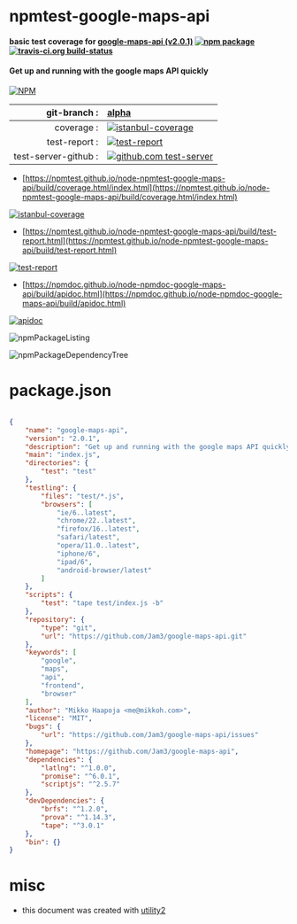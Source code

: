 # npmtest-google-maps-api

#### basic test coverage for  [google-maps-api (v2.0.1)](https://github.com/Jam3/google-maps-api)  [![npm package](https://img.shields.io/npm/v/npmtest-google-maps-api.svg?style=flat-square)](https://www.npmjs.org/package/npmtest-google-maps-api) [![travis-ci.org build-status](https://api.travis-ci.org/npmtest/node-npmtest-google-maps-api.svg)](https://travis-ci.org/npmtest/node-npmtest-google-maps-api)

#### Get up and running with the google maps API quickly

[![NPM](https://nodei.co/npm/google-maps-api.png?downloads=true&downloadRank=true&stars=true)](https://www.npmjs.com/package/google-maps-api)

| git-branch : | [alpha](https://github.com/npmtest/node-npmtest-google-maps-api/tree/alpha)|
|--:|:--|
| coverage : | [![istanbul-coverage](https://npmtest.github.io/node-npmtest-google-maps-api/build/coverage.badge.svg)](https://npmtest.github.io/node-npmtest-google-maps-api/build/coverage.html/index.html)|
| test-report : | [![test-report](https://npmtest.github.io/node-npmtest-google-maps-api/build/test-report.badge.svg)](https://npmtest.github.io/node-npmtest-google-maps-api/build/test-report.html)|
| test-server-github : | [![github.com test-server](https://npmtest.github.io/node-npmtest-google-maps-api/GitHub-Mark-32px.png)](https://npmtest.github.io/node-npmtest-google-maps-api/build/app/index.html) | | build-artifacts : | [![build-artifacts](https://npmtest.github.io/node-npmtest-google-maps-api/glyphicons_144_folder_open.png)](https://github.com/npmtest/node-npmtest-google-maps-api/tree/gh-pages/build)|

- [https://npmtest.github.io/node-npmtest-google-maps-api/build/coverage.html/index.html](https://npmtest.github.io/node-npmtest-google-maps-api/build/coverage.html/index.html)

[![istanbul-coverage](https://npmtest.github.io/node-npmtest-google-maps-api/build/screenCapture.buildCi.browser.%252Ftmp%252Fbuild%252Fcoverage.lib.html.png)](https://npmtest.github.io/node-npmtest-google-maps-api/build/coverage.html/index.html)

- [https://npmtest.github.io/node-npmtest-google-maps-api/build/test-report.html](https://npmtest.github.io/node-npmtest-google-maps-api/build/test-report.html)

[![test-report](https://npmtest.github.io/node-npmtest-google-maps-api/build/screenCapture.buildCi.browser.%252Ftmp%252Fbuild%252Ftest-report.html.png)](https://npmtest.github.io/node-npmtest-google-maps-api/build/test-report.html)

- [https://npmdoc.github.io/node-npmdoc-google-maps-api/build/apidoc.html](https://npmdoc.github.io/node-npmdoc-google-maps-api/build/apidoc.html)

[![apidoc](https://npmdoc.github.io/node-npmdoc-google-maps-api/build/screenCapture.buildCi.browser.%252Ftmp%252Fbuild%252Fapidoc.html.png)](https://npmdoc.github.io/node-npmdoc-google-maps-api/build/apidoc.html)

![npmPackageListing](https://npmtest.github.io/node-npmtest-google-maps-api/build/screenCapture.npmPackageListing.svg)

![npmPackageDependencyTree](https://npmtest.github.io/node-npmtest-google-maps-api/build/screenCapture.npmPackageDependencyTree.svg)



# package.json

```json

{
    "name": "google-maps-api",
    "version": "2.0.1",
    "description": "Get up and running with the google maps API quickly",
    "main": "index.js",
    "directories": {
        "test": "test"
    },
    "testling": {
        "files": "test/*.js",
        "browsers": [
            "ie/6..latest",
            "chrome/22..latest",
            "firefox/16..latest",
            "safari/latest",
            "opera/11.0..latest",
            "iphone/6",
            "ipad/6",
            "android-browser/latest"
        ]
    },
    "scripts": {
        "test": "tape test/index.js -b"
    },
    "repository": {
        "type": "git",
        "url": "https://github.com/Jam3/google-maps-api.git"
    },
    "keywords": [
        "google",
        "maps",
        "api",
        "frontend",
        "browser"
    ],
    "author": "Mikko Haapoja <me@mikkoh.com>",
    "license": "MIT",
    "bugs": {
        "url": "https://github.com/Jam3/google-maps-api/issues"
    },
    "homepage": "https://github.com/Jam3/google-maps-api",
    "dependencies": {
        "latlng": "^1.0.0",
        "promise": "^6.0.1",
        "scriptjs": "^2.5.7"
    },
    "devDependencies": {
        "brfs": "^1.2.0",
        "prova": "^1.14.3",
        "tape": "^3.0.1"
    },
    "bin": {}
}
```



# misc
- this document was created with [utility2](https://github.com/kaizhu256/node-utility2)

